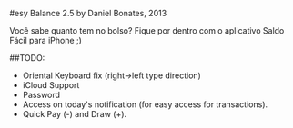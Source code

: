 #esy Balance 2.5
by Daniel Bonates, 2013

Você sabe quanto tem no bolso? Fique por dentro com o aplicativo Saldo Fácil para iPhone ;)

##TODO:
- Oriental Keyboard fix (right->left type direction)
- iCloud Support
- Password
- Access on today's notification (for easy access for transactions). 
- Quick Pay (-) and Draw (+). 


